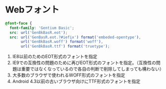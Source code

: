 # Webフォント


```css
@font-face {
  font-family: 'Gentium Basic';
  src: url('GenBkBasR.eot');
  src: url('GenBasR.eot.?#iefix') format('embeded-opentype'),
       url('GenBkBasR.woff') format('woff'),
       url('GenBkBasR.ttf') format('truetype');
```

1. IE8以前のためのEOT形式のフォントを指定
2. IE9での互換性の問題のために再びEOT形式のフォントを指定。（互換性の問題は重要ではなくなっているので各自の判断で削除してしまっても構わない）
3. 大多数のブラウザで使われるWOFF形式のフォントを指定
4. Android 4.3以前の古いブラウザ向けにTTF形式のフォントを指定
